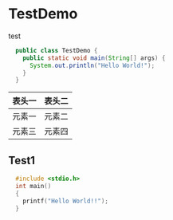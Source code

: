 # TestDemo
test

```java
  public class TestDemo {
    public static void main(String[] args) {
      System.out.println("Hello World!");
    }
  }
```

|表头一|表头二|
|-----|------|
|元素一|元素二|
|元素三|元素四|

## Test1 

```C
  #include <stdio.h>
  int main() 
  {
    printf("Hello World!!");
  }
```
